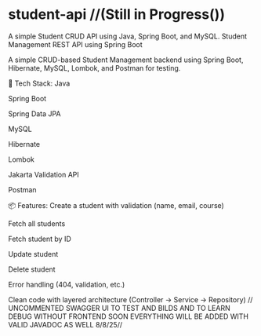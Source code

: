 # student-api //(Still in Progress())
A simple Student CRUD API using Java, Spring Boot, and MySQL.
Student Management REST API using Spring Boot

A simple CRUD-based Student Management backend using Spring Boot, Hibernate, MySQL, Lombok, and Postman for testing.

🔧 Tech Stack:
Java

Spring Boot

Spring Data JPA

MySQL

Hibernate

Lombok

Jakarta Validation API

Postman

📦 Features:
Create a student with validation (name, email, course)

Fetch all students

Fetch student by ID

Update student

Delete student

Error handling (404, validation, etc.)

Clean code with layered architecture (Controller → Service → Repository)  // UNCOMMENTED SWAGGER UI TO TEST AND BILDS AND TO LEARN DEBUG WITHOUT FRONTEND SOON EVERYTHING WILL BE ADDED WITH VALID JAVADOC AS WELL 8/8/25//

